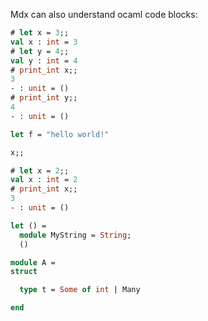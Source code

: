 Mdx can also understand ocaml code blocks:


```ocaml file=sync_to_ml.ml,part=toto
# let x = 3;;
val x : int = 3
# let y = 4;;
val y : int = 4
# print_int x;;
3
- : unit = ()
# print_int y;;
4
- : unit = ()
```

```ocaml file=sync_to_ml.ml,part=zzz
let f = "hello world!"
```

```ocaml file=sync_to_ml.ml
x;;
```

```ocaml
# let x = 2;;
val x : int = 2
# print_int x;;
3
- : unit = ()
```

```ocaml file=sync_to_broken_ml.ml
let () =
  module MyString = String;
  ()
```

```ocaml file=sync_to_ml.mli,part=1
module A =
struct
```

```ocaml file=sync_to_ml.mli,part=2
  type t = Some of int | Many
```

```ocaml file=sync_to_ml.mli,part=3
end
```
